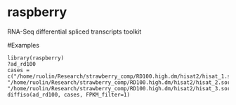 # raspberry
RNA-Seq differential spliced transcripts toolkit

#Examples
```
library(raspberry)
?ad_rd100
cases = c("/home/ruolin/Research/strawberry_comp/RD100.high.dm/hisat2/hisat_1.sorted.bam", "/home/ruolin/Research/strawberry_comp/RD100.high.dm/hisat2/hisat_2.sorted.bam", "/home/ruolin/Research/strawberry_comp/RD100.high.dm/hisat2/hisat_3.sorted.bam")
diffiso(ad_rd100, cases, FPKM_filter=1)
```
